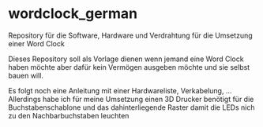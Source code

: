 # wordclock_german
Repository für die Software, Hardware und Verdrahtung für die Umsetzung einer Word Clock

Dieses Repository soll als Vorlage dienen wenn jemand eine Word Clock haben möchte aber dafür kein Vermögen ausgeben möchte und sie selbst bauen will.

Es folgt noch eine Anleitung mit einer Hardwareliste, Verkabelung, ...
Allerdings habe ich für meine Umsetzung einen 3D Drucker benötigt für die Buchstabenschablone und das dahinterliegende Raster damit die LEDs nich zu den Nachbarbuchstaben leuchten
